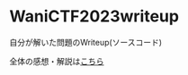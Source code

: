# WaniCTF2023writeup
自分が解いた問題のWriteup(ソースコード)

全体の感想・解説は[こちら](https://shinchankosen.hatenadiary.jp/entry/2023/05/06/190407)
